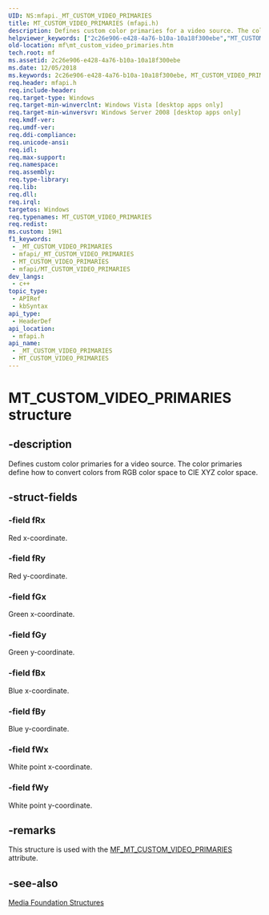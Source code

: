 ```yaml
---
UID: NS:mfapi._MT_CUSTOM_VIDEO_PRIMARIES
title: MT_CUSTOM_VIDEO_PRIMARIES (mfapi.h)
description: Defines custom color primaries for a video source. The color primaries define how to convert colors from RGB color space to CIE XYZ color space.
helpviewer_keywords: ["2c26e906-e428-4a76-b10a-10a18f300ebe","MT_CUSTOM_VIDEO_PRIMARIES","MT_CUSTOM_VIDEO_PRIMARIES structure [Media Foundation]","mf.mt_custom_video_primaries","mfapi/MT_CUSTOM_VIDEO_PRIMARIES"]
old-location: mf\mt_custom_video_primaries.htm
tech.root: mf
ms.assetid: 2c26e906-e428-4a76-b10a-10a18f300ebe
ms.date: 12/05/2018
ms.keywords: 2c26e906-e428-4a76-b10a-10a18f300ebe, MT_CUSTOM_VIDEO_PRIMARIES, MT_CUSTOM_VIDEO_PRIMARIES structure [Media Foundation], mf.mt_custom_video_primaries, mfapi/MT_CUSTOM_VIDEO_PRIMARIES
req.header: mfapi.h
req.include-header: 
req.target-type: Windows
req.target-min-winverclnt: Windows Vista [desktop apps only]
req.target-min-winversvr: Windows Server 2008 [desktop apps only]
req.kmdf-ver: 
req.umdf-ver: 
req.ddi-compliance: 
req.unicode-ansi: 
req.idl: 
req.max-support: 
req.namespace: 
req.assembly: 
req.type-library: 
req.lib: 
req.dll: 
req.irql: 
targetos: Windows
req.typenames: MT_CUSTOM_VIDEO_PRIMARIES
req.redist: 
ms.custom: 19H1
f1_keywords:
 - _MT_CUSTOM_VIDEO_PRIMARIES
 - mfapi/_MT_CUSTOM_VIDEO_PRIMARIES
 - MT_CUSTOM_VIDEO_PRIMARIES
 - mfapi/MT_CUSTOM_VIDEO_PRIMARIES
dev_langs:
 - c++
topic_type:
 - APIRef
 - kbSyntax
api_type:
 - HeaderDef
api_location:
 - mfapi.h
api_name:
 - _MT_CUSTOM_VIDEO_PRIMARIES
 - MT_CUSTOM_VIDEO_PRIMARIES
---
```


# MT_CUSTOM_VIDEO_PRIMARIES structure


## -description

Defines custom color primaries for a video source. The color primaries define how to convert colors from RGB color space to CIE XYZ color space.

## -struct-fields

### -field fRx

Red x-coordinate.

### -field fRy

Red y-coordinate.

### -field fGx

Green x-coordinate.

### -field fGy

Green y-coordinate.

### -field fBx

Blue x-coordinate.

### -field fBy

Blue y-coordinate.

### -field fWx

White point x-coordinate.

### -field fWy

White point y-coordinate.

## -remarks

This structure is used with the <a href="/windows/desktop/medfound/mf-mt-custom-video-primaries-attribute">MF_MT_CUSTOM_VIDEO_PRIMARIES</a> attribute.

## -see-also

<a href="/windows/desktop/medfound/media-foundation-structures">Media Foundation Structures</a>

